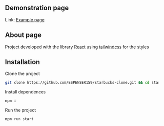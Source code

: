 ## Demonstration page
Link: [Example page](https://espenser159.github.io/starbucks-clone/)

## About page
Project developed with the library [React](https://es.reactjs.org/) using [tailwindcss](https://tailwindcss.com/) for the styles

## Installation
Clone the project

```bash
git clone https://github.com/ESPENSER159/starbucks-clone.git && cd starbucks-clone
```
Install dependences
```bash
npm i
```
Run the project
```bash
npm run start
```
